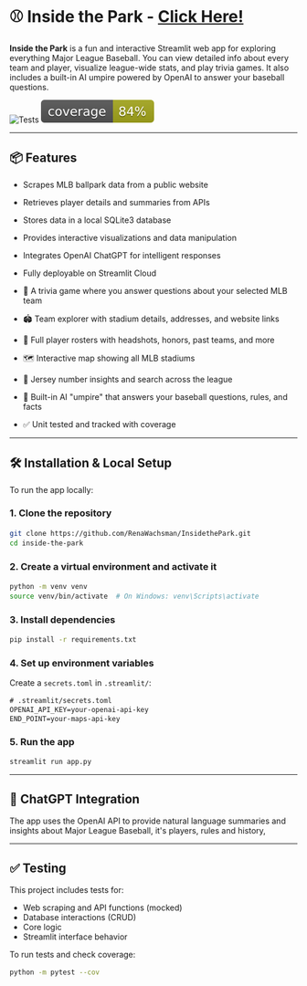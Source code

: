 # ⚾ Inside the Park - [Click Here!](https://insidethepark.streamlit.app)

**Inside the Park** is a fun and interactive Streamlit web app for exploring everything Major League Baseball. You can view detailed info about every team and player, visualize league-wide stats, and play trivia games. It also includes a built-in AI umpire powered by OpenAI to answer your baseball questions.

![Tests](https://github.com/RenaWachsman/InsidethePark/actions/workflows/tests.yml/badge.svg)   ![coverage](coverage.svg)

---
## 📦 Features

- Scrapes MLB ballpark data from a public website
- Retrieves player details and summaries from APIs
- Stores data in a local SQLite3 database
- Provides interactive visualizations and data manipulation
- Integrates OpenAI ChatGPT for intelligent responses
- Fully deployable on Streamlit Cloud

- 🎯 A trivia game where you answer questions about your selected MLB team
- 🏟️ Team explorer with stadium details, addresses, and website links
- 🧢 Full player rosters with headshots, honors, past teams, and more
- 🗺️ Interactive map showing all MLB stadiums
- 🔢 Jersey number insights and search across the league
- 🤖 Built-in AI "umpire" that answers your baseball questions, rules, and facts
- ✅ Unit tested and tracked with coverage

---

## 🛠️ Installation & Local Setup

To run the app locally:

### 1. Clone the repository

```bash
git clone https://github.com/RenaWachsman/InsidethePark.git
cd inside-the-park
```

### 2. Create a virtual environment and activate it

```bash
python -m venv venv
source venv/bin/activate  # On Windows: venv\Scripts\activate
```

### 3. Install dependencies

```bash
pip install -r requirements.txt
```

### 4. Set up environment variables

Create a `secrets.toml` in `.streamlit/`:

```
# .streamlit/secrets.toml
OPENAI_API_KEY=your-openai-api-key
END_POINT=your-maps-api-key
```

### 5. Run the app

```bash
streamlit run app.py
```

---

## 🤖 ChatGPT Integration

The app uses the OpenAI API to provide natural language summaries and insights about Major League Baseball, it's players, rules and history,

---

## ✅ Testing

This project includes tests for:

- Web scraping and API functions (mocked)
- Database interactions (CRUD)
- Core logic
- Streamlit interface behavior

To run tests and check coverage:

```bash
python -m pytest --cov
```
